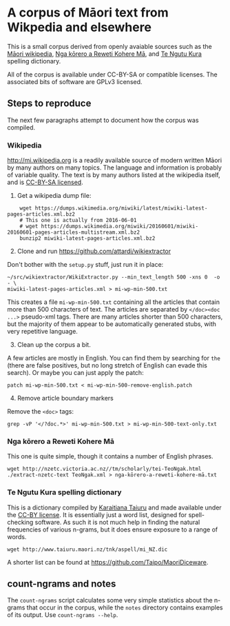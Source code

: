 # A corpus of Māori text from Wikpedia and elsewhere

This is a small corpus derived from openly avaiable sources such as
the [Māori wikipedia](https://mi.wikipedia.org),
[Nga kōrero a Reweti Kohere Mā](
http://nzetc.victoria.ac.nz//tm/scholarly/tei-TeoNgak.html), and
[Te Ngutu Kura](http://www.taiuru.maori.nz/tnk/) spelling dictionary.

All of the corpus is available under CC-BY-SA or compatible licenses.
The associated bits of software are GPLv3 licensed.

## Steps to reproduce

The next few paragraphs attempt to document how the corpus was
compiled.

### Wikipedia

http://mi.wikipedia.org is a readily available source of modern
written Māori by many authors on many topics. The language and
information is probably of variable quality. The text is by many
authors listed at the wikipedia itself, and is
[CC-BY-SA licensed](https://creativecommons.org/licenses/by-sa/3.0/).


1. Get a wikipedia dump file:

```
    wget https://dumps.wikimedia.org/miwiki/latest/miwiki-latest-pages-articles.xml.bz2
    # This one is actually from 2016-06-01
    # wget https://dumps.wikimedia.org/miwiki/20160601/miwiki-20160601-pages-articles-multistream.xml.bz2
    bunzip2 miwiki-latest-pages-articles.xml.bz2
```

2. Clone and run https://github.com/attardi/wikiextractor

Don't bother with the `setup.py` stuff, just run it in place:

    ~/src/wikiextractor/WikiExtractor.py --min_text_length 500 -xns 0  -o - \
    miwiki-latest-pages-articles.xml > mi-wp-min-500.txt

This creates a file `mi-wp-min-500.txt` containing all the articles
that contain more than 500 characters of text. The articles are
separated by `</doc><doc ...>` pseudo-xml tags. There are many
articles shorter than 500 characters, but the majority of them appear
to be automatically generated stubs, with very repetitive language.

3. Clean up the corpus a bit.

A few articles are mostly in English. You can find them by searching
for `the` (there are false positives, but no long stretch of English
can evade this search). Or maybe you can just apply the patch:

    patch mi-wp-min-500.txt < mi-wp-min-500-remove-english.patch

4. Remove article boundary markers

Remove the `<doc>` tags:

    grep -vP '</?doc.*>' mi-wp-min-500.txt > mi-wp-min-500-text-only.txt


###  Nga kōrero a Reweti Kohere Mā

This one is quite simple, though it contains a number of English phrases.

```
wget http://nzetc.victoria.ac.nz//tm/scholarly/tei-TeoNgak.html
./extract-nzetc-text TeoNgak.xml > nga-kōrero-a-reweti-kohere-mā.txt
```

### Te Ngutu Kura spelling dictionary

This is a dictionary compiled by
[Karaitiana Taiuru](http://www.taiuru.maori.nz/) and made available
under the
[CC-BY license](https://creativecommons.org/licenses/by/3.0/). It is
essentially just a word list, designed for spell-checking software. As
such it is not much help in finding the natural frequencies of various
n-grams, but it does ensure exposure to a range of words.

```
wget http://www.taiuru.maori.nz/tnk/aspell/mi_NZ.dic
```

A shorter list can be found at https://github.com/Taipo/MaoriDiceware.

## count-ngrams and notes

The `count-ngrams` script calculates some very simple statistics about
the n-grams that occur in the corpus, while the `notes` directory
contains examples of its output. Use `count-ngrams --help`.
